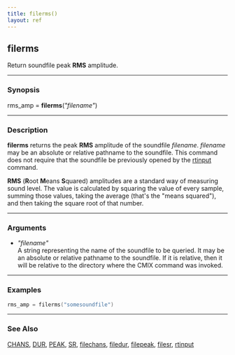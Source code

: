 ```yaml
---
title: filerms()
layout: ref
---
```


## filerms

Return soundfile peak **RMS** amplitude.

-----

### Synopsis

rms_amp = **filerms**(*"filename"*)

-----

### Description

**filerms** returns the peak **RMS** amplitude of the soundfile *filename*.
*filename* may be an absolute or relative pathname to the soundfile.
This command does not require that the soundfile be previously opened by
the [rtinput](rtinput.html) command.

**RMS** (**R**oot **M**eans **S**quared) amplitudes are a standard way of measuring sound level.  The value is calculated by squaring the value of every sample, summing those values, taking the average (that's the "means squared"), and then taking the square root of that number.

-----

### Arguments

  - *"filename"*  
    A string representing the name of the soundfile to be queried. It
    may be an absolute or relative pathname to the soundfile. If it is
    relative, then it will be relative to the directory where the CMIX
    command was invoked.

-----

### Examples

```cpp
rms_amp = filerms("somesoundfile")
```

-----

### See Also

[CHANS](CHANS.html), [DUR](DUR.html), [PEAK](PEAK.html), [SR](SR.html),
[filechans](filechans.html), [filedur](filedur.html), [filepeak](filepeak.html),
[filesr](filesr.html), [rtinput](rtinput.html)

